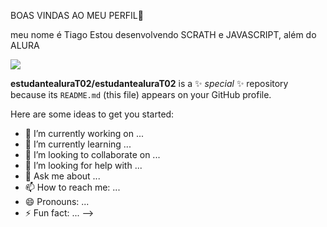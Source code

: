 BOAS VINDAS AO MEU PERFIL💙

meu nome é Tiago
Estou desenvolvendo SCRATH e JAVASCRIPT, além do ALURA

![](https://media1.tenor.com/m/swjm8N2UEwgAAAAC/homer.gif)



**estudantealuraT02/estudantealuraT02** is a ✨ _special_ ✨ repository because its `README.md` (this file) appears on your GitHub profile.

Here are some ideas to get you started:

- 🔭 I’m currently working on ...
- 🌱 I’m currently learning ...
- 👯 I’m looking to collaborate on ...
- 🤔 I’m looking for help with ...
- 💬 Ask me about ...
- 📫 How to reach me: ...
- 😄 Pronouns: ...
- ⚡ Fun fact: ...
-->
